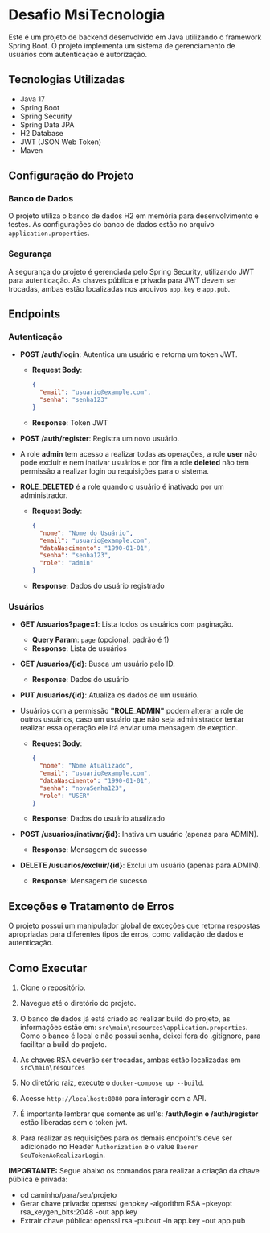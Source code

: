 # Desafio MsiTecnologia

Este é um projeto de backend desenvolvido em Java utilizando o framework Spring Boot. O projeto implementa um sistema de gerenciamento de usuários com autenticação e autorização.

## Tecnologias Utilizadas

- Java 17
- Spring Boot
- Spring Security
- Spring Data JPA
- H2 Database
- JWT (JSON Web Token)
- Maven

## Configuração do Projeto

### Banco de Dados

O projeto utiliza o banco de dados H2 em memória para desenvolvimento e testes. As configurações do banco de dados estão no arquivo `application.properties`.

### Segurança

A segurança do projeto é gerenciada pelo Spring Security, utilizando JWT para autenticação. As chaves pública e privada para JWT devem ser trocadas, ambas estão localizadas nos arquivos `app.key` e `app.pub`.

## Endpoints

### Autenticação

- **POST /auth/login**: Autentica um usuário e retorna um token JWT.
  - **Request Body**: 
    ```json
    {
      "email": "usuario@example.com",
      "senha": "senha123"
    }
    ```
  - **Response**: Token JWT

- **POST /auth/register**: Registra um novo usuário.
- A role **admin** tem acesso a realizar todas as operações, a role **user** não pode excluir e nem inativar usuários e por fim a role **deleted** não tem permissão a realizar login ou requisições para o sistema.
- **ROLE_DELETED** é a role quando o usuário é inativado por um administrador.
  - **Request Body**: 
    ```json
    {
      "nome": "Nome do Usuário",
      "email": "usuario@example.com",
      "dataNascimento": "1990-01-01",
      "senha": "senha123",
      "role": "admin"
    }
    ```
  - **Response**: Dados do usuário registrado

### Usuários

- **GET /usuarios?page=1**: Lista todos os usuários com paginação.
  - **Query Param**: `page` (opcional, padrão é 1)
  - **Response**: Lista de usuários

- **GET /usuarios/{id}**: Busca um usuário pelo ID.
  - **Response**: Dados do usuário

- **PUT /usuarios/{id}**: Atualiza os dados de um usuário.
- Usuários com a permissão **"ROLE_ADMIN"** podem alterar a role de outros usuários, caso um usuário que não seja administrador tentar realizar essa operação ele irá enviar uma mensagem de exeption.
  - **Request Body**: 
    ```json
    {
      "nome": "Nome Atualizado",
      "email": "usuario@example.com",
      "dataNascimento": "1990-01-01",
      "senha": "novaSenha123",
      "role": "USER"
    }
    ```
  - **Response**: Dados do usuário atualizado

- **POST /usuarios/inativar/{id}**: Inativa um usuário (apenas para ADMIN).
  - **Response**: Mensagem de sucesso

- **DELETE /usuarios/excluir/{id}**: Exclui um usuário (apenas para ADMIN).
  - **Response**: Mensagem de sucesso

## Exceções e Tratamento de Erros

O projeto possui um manipulador global de exceções que retorna respostas apropriadas para diferentes tipos de erros, como validação de dados e autenticação.

## Como Executar

1. Clone o repositório.
2. Navegue até o diretório do projeto.

3. O banco de dados já está criado ao realizar build do projeto, as informações estão em: `src\main\resources\application.properties`. Como o banco é local e não possui senha, deixei fora do .gitignore, para facilitar a build do projeto.
4. As chaves RSA deverão ser trocadas, ambas estão localizadas em `src\main\resources`
   
5. No diretório raiz, execute o `docker-compose up --build`.
6. Acesse `http://localhost:8080` para interagir com a API.
7. É importante lembrar que somente as url's: **/auth/login e /auth/register** estão liberadas sem o token jwt.
8. Para realizar as requisições para os demais endpoint's deve ser adicionado no Header `Authorization` e o value `Baerer SeuTokenAoRealizarLogin`.

**IMPORTANTE:** Segue abaixo os comandos para realizar a criação da chave pública e privada:
- cd caminho/para/seu/projeto
- Gerar chave privada: openssl genpkey -algorithm RSA -pkeyopt rsa_keygen_bits:2048 -out app.key 
- Extrair chave pública: openssl rsa -pubout -in app.key -out app.pub

